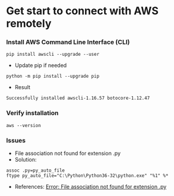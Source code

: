 # Get start to connect with AWS remotely

### Install AWS Command Line Interface (CLI)
```
pip install awscli --upgrade --user
```
* Update pip if needed
```
python -m pip install --upgrade pip
```
* Result
```
Successfully installed awscli-1.16.57 botocore-1.12.47
```

### Verify installation
```
aws --version
```

### Issues
* File association not found for extension .py
* Solution:
```
assoc .py=py_auto_file
ftype py_auto_file="C:\Python\Python36-32\python.exe" "%1" %*
```
* References:
[Error: File association not found for extension .py](https://secretweaponsdigital.wordpress.com/2015/07/23/error-file-association-not-found-for-extension-py/)
